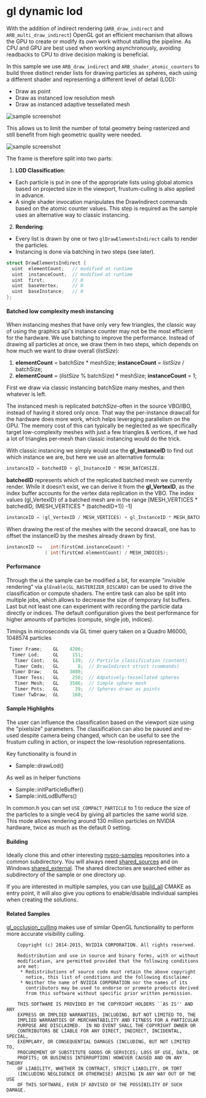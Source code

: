 # gl dynamic lod

With the addition of indirect rendering (```ARB_draw_indirect``` and ```ARB_multi_draw_indirect```) OpenGL got an efficient mechanism that allows the GPU to create or modify its own work without stalling the pipeline. As CPU and GPU are best used when working asynchronously, avoiding readbacks to CPU to drive decision making is beneficial.

In this sample we use ```ARB_draw_indirect``` and ```ARB_shader_atomic_counters``` to build three distinct render lists for drawing particles as spheres, each using a different shader and representing a different level of detail (LOD):

* Draw as point
* Draw as instanced low resolution mesh
* Draw as instanced adaptive tessellated mesh

![sample screenshot](https://github.com/nvpro-samples/gl_dynamic_lod/blob/master/doc/sample.jpg)

This allows us to limit the number of total geometry being rasterized and still benefit from high geometric quality were needed.

![sample screenshot](https://github.com/nvpro-samples/gl_dynamic_lod/blob/master/doc/wireframe.jpg)

The frame is therefore split into two parts:

1. **LOD Classification**:
 - Each particle is put in one of the appropriate lists using global atomics based on projected size in the viewport, frustum-culling is also applied in advance.
 - A single shader invocation manipulates the DrawIndirect commands based on the atomic counter values. This step is required as the sample uses an alternative way to classic instancing.
2. **Rendering**:
 - Every list is drawn by one or two ```glDrawElementsIndirect``` calls to render the particles. 
 - Instancing is done via batching in two steps (see later).

``` cpp
struct DrawElementsIndirect {
  uint  elementCount;   // modified at runtime
  uint  instanceCount;  // modified at runtime
  uint  first;          // 0
  uint  baseVertex;     // 0
  uint  baseInstance;   // 0
};
```

#### Batched low complexity mesh instancing

When instancing meshes that have only very few triangles, the classic way of using the graphics api's instance counter may not be the most efficient for the hardware. We use batching to improve the performance. Instead of drawing all particles at once, we draw them in two steps, which depends on how much we want to draw overall (*listSize*):

 1. **elementCount** = batchSize * meshSize; **instanceCount** = *listSize* / batchSize;
 2. **elementCount** = (*listSize* % batchSize) * meshSize; **instanceCount** = 1;

First we draw via classic instancing batchSize many meshes, and then whatever is left.

The instanced mesh is replicated *batchSize*-often in the source VBO/IBO, instead of having it stored only once. That way the per-instance drawcall for the hardware does more work, which helps leveraging parallelism on the GPU. The memory cost of this can typically be neglected as we specifically target low-complexity meshes with just a few triangles & vertices, if we had a lot of triangles per-mesh than classic instancing would do the trick.

With classic instancing we simply would use the **gl_InstanceID** to find out which instance we are, but here we use an alternative formula:

``` cpp
instanceID = batchedID + gl_InstanceID * MESH_BATCHSIZE;
```

**batchedID** represents which of the replicated batched mesh we currently render. While it doesn't exist, we can derive it from the **gl_VertexID**, as the index buffer accounts for the vertex data replication in the VBO. The index values (gl_VertexID) of a batched mesh are in the range [MESH_VERTICES * batchedID, (MESH_VERTICES * (batchedID+1)) -1]

``` cpp
instanceID = (gl_VertexID / MESH_VERTICES) + gl_InstanceID * MESH_BATCHSIZE;
```

When drawing the rest of the meshes with the second drawcall, one has to offset the instanceID by the meshes already drawn by first.

``` cpp
instanceID +=   int(firstCmd.instanceCount) * 
              ( int(firstCmd.elementCount) / MESH_INDICES); 
```

#### Performance

Through the ui the sample can be modified a bit, for example "invisible rendering" via ```glEnable(GL_RASTERIZER_DISCARD)``` can be used to drive the classification or compute shaders. The entire task can also be split into multiple jobs, which allows to decrease the size of temporary list buffers. Last but not least one can experiment with recording the particle data directly or indices. The default configuration gives the best performance for higher amounts of particles (compute, single job, indices).

Timings in microseconds via GL timer query taken on a Quadro M6000, 1048574 particles

``` cpp
 Timer Frame;    GL    4206;
  Timer Lod;     GL     151;
   Timer Cont;   GL     139;  // Particle classification (content)
   Timer Cmds;   GL       8;  // DrawIndirect struct (commands)
  Timer Draw;    GL    3888;
   Timer Tess;   GL     256;  // Adpatively-tessellated spheres
   Timer Mesh;   GL    3586;  // Simple sphere mesh
   Timer Pnts;   GL      39;  // Spheres drawn as points
  Timer TwDraw;  GL     160;
``` 

#### Sample Highlights

The user can influence the classification based on the viewport size using the "pixelsize" parameters. The classification can also be paused and re-used despite camera being changed, which can be useful to see the frustum culling in action, or inspect the low-resolution representations. 

Key functionality is found in

- Sample::drawLod()

As well as in helper functions

- Sample::initParticleBuffer()
- Sample::initLodBuffers()

In common.h you can set ```USE_COMPACT_PARTICLE``` to 1 to reduce the size of the particles to a single vec4 by giving all particles the same world size. This mode allows rendering around 130 million particles on NVIDIA hardware, twice as much as the default 0 setting.

#### Building
Ideally clone this and other interesting [nvpro-samples](https://github.com/nvpro-samples) repositories into a common subdirectory. You will always need [shared_sources](https://github.com/nvpro-samples/shared_sources) and on Windows [shared_external](https://github.com/nvpro-samples/shared_external). The shared directories are searched either as subdirectory of the sample or one directory up.

If you are interested in multiple samples, you can use [build_all](https://github.com/nvpro-samples/build_all) CMAKE as entry point, it will also give you options to enable/disable individual samples when creating the solutions.

#### Related Samples
[gl_occlusion_culling](https://github.com/nvpro-samples/gl_occlusion_culling) makes use of similar OpenGL functionality to perform more accurate visibility culling.

```
    Copyright (c) 2014-2015, NVIDIA CORPORATION. All rights reserved.

    Redistribution and use in source and binary forms, with or without
    modification, are permitted provided that the following conditions
    are met:
     * Redistributions of source code must retain the above copyright
       notice, this list of conditions and the following disclaimer.
     * Neither the name of NVIDIA CORPORATION nor the names of its
       contributors may be used to endorse or promote products derived
       from this software without specific prior written permission.

    THIS SOFTWARE IS PROVIDED BY THE COPYRIGHT HOLDERS ``AS IS'' AND ANY
    EXPRESS OR IMPLIED WARRANTIES, INCLUDING, BUT NOT LIMITED TO, THE
    IMPLIED WARRANTIES OF MERCHANTABILITY AND FITNESS FOR A PARTICULAR
    PURPOSE ARE DISCLAIMED.  IN NO EVENT SHALL THE COPYRIGHT OWNER OR
    CONTRIBUTORS BE LIABLE FOR ANY DIRECT, INDIRECT, INCIDENTAL, SPECIAL,
    EXEMPLARY, OR CONSEQUENTIAL DAMAGES (INCLUDING, BUT NOT LIMITED TO,
    PROCUREMENT OF SUBSTITUTE GOODS OR SERVICES; LOSS OF USE, DATA, OR
    PROFITS; OR BUSINESS INTERRUPTION) HOWEVER CAUSED AND ON ANY THEORY
    OF LIABILITY, WHETHER IN CONTRACT, STRICT LIABILITY, OR TORT
    (INCLUDING NEGLIGENCE OR OTHERWISE) ARISING IN ANY WAY OUT OF THE USE
    OF THIS SOFTWARE, EVEN IF ADVISED OF THE POSSIBILITY OF SUCH DAMAGE.
```

